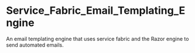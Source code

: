 # Service_Fabric_Email_Templating_Engine
An email templating engine that uses service fabric and the Razor engine to send automated emails.
